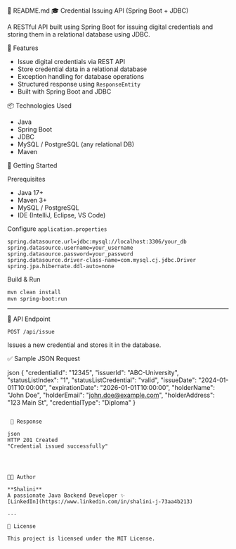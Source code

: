 📌 README.md
🎓 Credential Issuing API (Spring Boot + JDBC)

A RESTful API built using Spring Boot for issuing digital credentials and storing them in a relational database using JDBC.

🚀 Features

- Issue digital credentials via REST API
- Store credential data in a relational database
- Exception handling for database operations
- Structured response using `ResponseEntity`
- Built with Spring Boot and JDBC

📦 Technologies Used

- Java
- Spring Boot
- JDBC
- MySQL / PostgreSQL (any relational DB)
- Maven


🏁 Getting Started

 Prerequisites

- Java 17+
- Maven 3+
- MySQL / PostgreSQL
- IDE (IntelliJ, Eclipse, VS Code)



Configure `application.properties`

```properties
spring.datasource.url=jdbc:mysql://localhost:3306/your_db
spring.datasource.username=your_username
spring.datasource.password=your_password
spring.datasource.driver-class-name=com.mysql.cj.jdbc.Driver
spring.jpa.hibernate.ddl-auto=none
```
 Build & Run

```bash
mvn clean install
mvn spring-boot:run
```

---

🔗 API Endpoint

`POST /api/issue`

Issues a new credential and stores it in the database.

✅ Sample JSON Request

json
{
  "credentialId": "12345",
  "issuerId": "ABC-University",
  "statusListIndex": "1",
  "statusListCredential": "valid",
  "issueDate": "2024-01-01T10:00:00",
  "expirationDate": "2026-01-01T10:00:00",
  "holderName": "John Doe",
  "holderEmail": "john.doe@example.com",
  "holderAddress": "123 Main St",
  "credentialType": "Diploma"
}
```

 🔁 Response

json
HTTP 201 Created
"Credential issued successfully"




🧑‍💻 Author

**Shalini**
A passionate Java Backend Developer ✨
[LinkedIn](https://www.linkedin.com/in/shalini-j-73aa4b213) 

---

📄 License

This project is licensed under the MIT License.

